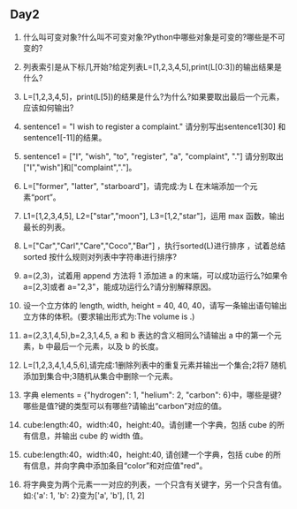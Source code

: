 ## Day2

1. 什么叫可变对象?什么叫不可变对象?Python中哪些对象是可变的?哪些是不可变的?

2. 列表索引是从下标几开始?给定列表L=[1,2,3,4,5],print(L[0:3])的输出结果是什么?

3. L=[1,2,3,4,5]，print(L[5])的结果是什么?为什么?如果要取出最后一个元素，应该如何输出?

4. sentence1 = "I wish to register a complaint." 请分别写出sentence1[30] 和 sentence1[-11]的结果。

5. sentence1 = ["I", "wish", "to", "register", "a", "complaint", "."] 请分别取出 ["I","wish"]和["complaint","."]。

6. L=["former", "latter", "starboard"]，请完成:为 L 在末端添加一个元素“port”。

7. L1=[1,2,3,4,5], L2=["star","moon"], L3=[1,2,"star"]，运用 max 函数，输出最长的列表。

8. L=["Car","Carl","Care","Coco","Bar"] ，执行sorted(L)进行排序 ，试着总结sorted 按什么规则对列表中字符串进行排序?

9. a=(2,3)，试着用 append 方法将 1 添加进 a 的末端，可以成功运行么?如果令 a=[2,3]或者 a="2,3"，能成功运行么?请分别解释原因。

10. 设一个立方体的 length, width, height = 40, 40, 40，请写一条输出语句输出立方体的体积。(要求输出形式为:The volume is .)

11. a=(2,3,1,4,5),b=2,3,1,4,5, a 和 b 表达的含义相同么?请输出 a 中的第一个元素，b 中最后一个元素，以及 b 的长度。

12. L=[1,2,3,4,1,4,5,6],请完成:1删除列表中的重复元素并输出一个集合;2将7 随机添加到集合中;3随机从集合中删除一个元素。

13. 字典 elements = {"hydrogen": 1, "helium": 2, "carbon": 6}中，哪些是键?哪些是值?键的类型可以有哪些?请输出“carbon”对应的值。

14. cube:length:40，width:40，height:40。请创建一个字典，包括 cube 的所有信息，并输出 cube 的 width 值。

15. cube:length:40，width:40，height:40, 请创建一个字典，包括 cube 的所有信息，并向字典中添加条目“color”和对应值"red"。

16. 将字典变为两个元素一一对应的列表，一个只含有关键字，另一个只含有值。 如:{'a': 1, 'b': 2}变为['a', 'b'], [1, 2]
